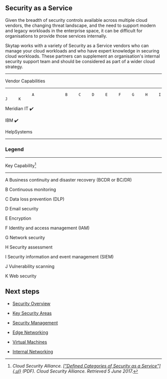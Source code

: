## Security as a Service

Given the breadth of security controls available across multiple cloud
vendors, the changing threat landscape, and the need to support modern
and legacy workloads in the enterprise space, it can be difficult for
organisations to provide those services internally.

Skytap works with a variety of Security as a Service vendors who can
manage your cloud workloads and who have expert knowledge in securing
cloud workloads. These partners can supplement an organisation's
internal security support team and should be considered as part of a
wider cloud strategy.

  ----------------------------------------------------------------------------------------
  Vendor        Capabilities                                                         
  ------------- -------------- ----- ----- ----- ----- ----- ----- ----- ----- ----- -----
                A              B     C     D     E     F     G     H     I     J     K

  Meridian IT   ✔️                                                                   

  IBM                                                                                ✔️

  HelpSystems                                                                        

                                                                                     
  ----------------------------------------------------------------------------------------

### Legend

  -----------------------------------------------------------------------
  Key       Capability[^1]
  --------- -------------------------------------------------------------
  A         Business continuity and disaster recovery (BCDR or BC/DR)

  B         Continuous monitoring

  C         Data loss prevention (DLP)

  D         Email security

  E         Encryption

  F         Identity and access management (IAM)

  G         Network security

  H         Security assessment

  I         Security information and event management (SIEM)

  J         Vulnerability scanning

  K         Web security




## Next steps

* [Security Overview](./README.md)  
* [Key Security Areas](./keysecurityareas.md)

* [Security Management](./securitymanagement.md)  

* [Edge Networking](./edgenetworking.md) 

* [Virtual Machines](./virtualmachines.md) 

* [Internal Networking](./internalnetworking.md) 
[^1]: *Cloud Security Alliance. [[\"Defined Categories of Security as a
    Service\"]{.ul}](https://downloads.cloudsecurityalliance.org/assets/research/security-as-a-service/csa-categories-securities-prep.pdf)
    (PDF). Cloud Security Alliance. Retrieved 5 June 2017.*